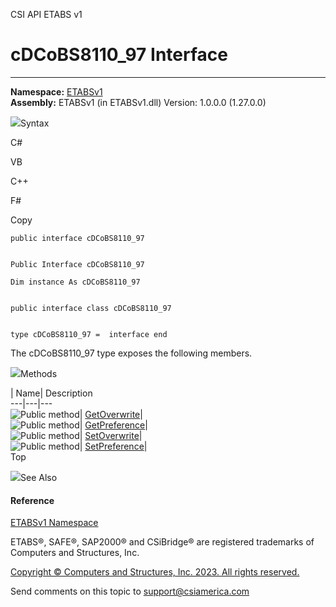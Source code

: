 ﻿

CSI API ETABS v1

# cDCoBS8110_97 Interface  
  
---  
  
**Namespace:** [ETABSv1](2780f1b8-2033-5289-2298-1cdb2a7508d9.htm)  
**Assembly:** ETABSv1 (in ETABSv1.dll) Version: 1.0.0.0 (1.27.0.0)

![](../icons/SectionExpanded.png)Syntax

C#

VB

C++

F#

Copy

    
    
    public interface cDCoBS8110_97
    
    
    Public Interface cDCoBS8110_97
    
    Dim instance As cDCoBS8110_97
    
    
    public interface class cDCoBS8110_97
    
    
    type cDCoBS8110_97 =  interface end

The cDCoBS8110_97 type exposes the following members.

![](../icons/SectionExpanded.png)Methods

| Name| Description  
---|---|---  
![Public method](../icons/pubmethod.gif)|
[GetOverwrite](17298d07-1894-4c8a-d5b8-7d3d464e4eff.htm)|  
![Public method](../icons/pubmethod.gif)|
[GetPreference](943b549e-8fe6-2be8-1e3d-c6985a26441d.htm)|  
![Public method](../icons/pubmethod.gif)|
[SetOverwrite](ab5f1bc3-0880-d21d-9f22-409618e2883f.htm)|  
![Public method](../icons/pubmethod.gif)|
[SetPreference](187f0930-17f9-5c0e-bebb-d73f22843177.htm)|  
Top

![](../icons/SectionExpanded.png)See Also

#### Reference

[ETABSv1 Namespace](2780f1b8-2033-5289-2298-1cdb2a7508d9.htm)

ETABS®, SAFE®, SAP2000® and CSiBridge® are registered trademarks of Computers
and Structures, Inc.  

[Copyright © Computers and Structures, Inc. 2023. All rights
reserved.](http://www.csiamerica.com)

Send comments on this topic to
[support@csiamerica.com](mailto:support%40csiamerica.com?Subject=CSI%20API%20ETABS%20v1)

